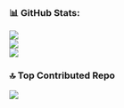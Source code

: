 ### 📊 GitHub Stats:
![](https://github-readme-stats.vercel.app/api?username=Selulox&theme=dark&hide_border=false&include_all_commits=true&count_private=true)<br/>
![](https://github-readme-streak-stats.herokuapp.com/?user=Selulox&theme=dark&hide_border=false)<br/>
![](https://github-readme-stats.vercel.app/api/top-langs/?username=Selulox&theme=dark&hide_border=false&include_all_commits=true&count_private=true&layout=compact)

### 🔝 Top Contributed Repo
![](https://github-contributor-stats.vercel.app/api?username=Selulox&limit=5&theme=dark&combine_all_yearly_contributions=true)

